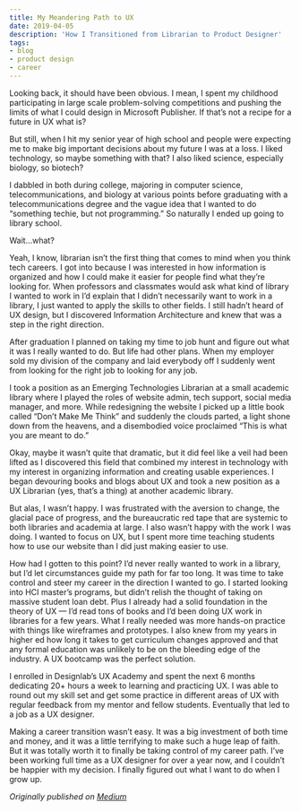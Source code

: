 ```yaml
---
title: My Meandering Path to UX
date: 2019-04-05
description: 'How I Transitioned from Librarian to Product Designer'
tags: 
- blog
- product design
- career
---
```


Looking back, it should have been obvious. I mean, I spent my childhood participating in large scale problem-solving competitions and pushing the limits of what I could design in Microsoft Publisher. If that’s not a recipe for a future in UX what is?

But still, when I hit my senior year of high school and people were expecting me to make big important decisions about my future I was at a loss. I liked technology, so maybe something with that? I also liked science, especially biology, so biotech?

I dabbled in both during college, majoring in computer science, telecommunications, and biology at various points before graduating with a telecommunications degree and the vague idea that I wanted to do “something techie, but not programming.” So naturally I ended up going to library school.

Wait…what?

Yeah, I know, librarian isn’t the first thing that comes to mind when you think tech careers. I got into because I was interested in how information is organized and how I could make it easier for people find what they’re looking for. When professors and classmates would ask what kind of library I wanted to work in I’d explain that I didn’t necessarily want to work in a library, I just wanted to apply the skills to other fields. I still hadn’t heard of UX design, but I discovered Information Architecture and knew that was a step in the right direction.

After graduation I planned on taking my time to job hunt and figure out what it was I really wanted to do. But life had other plans. When my employer sold my division of the company and laid everybody off I suddenly went from looking for the right job to looking for any job.

I took a position as an Emerging Technologies Librarian at a small academic library where I played the roles of website admin, tech support, social media manager, and more. While redesigning the website I picked up a little book called “Don’t Make Me Think” and suddenly the clouds parted, a light shone down from the heavens, and a disembodied voice proclaimed “This is what you are meant to do.”

Okay, maybe it wasn’t quite that dramatic, but it did feel like a veil had been lifted as I discovered this field that combined my interest in technology with my interest in organizing information and creating usable experiences. I began devouring books and blogs about UX and took a new position as a UX Librarian (yes, that’s a thing) at another academic library.

But alas, I wasn’t happy. I was frustrated with the aversion to change, the glacial pace of progress, and the bureaucratic red tape that are systemic to both libraries and academia at large. I also wasn’t happy with the work I was doing. I wanted to focus on UX, but I spent more time teaching students how to use our website than I did just making easier to use.

How had I gotten to this point? I’d never really wanted to work in a library, but I’d let circumstances guide my path for far too long. It was time to take control and steer my career in the direction I wanted to go. I started looking into HCI master’s programs, but didn’t relish the thought of taking on massive student loan debt. Plus I already had a solid foundation in the theory of UX — I’d read tons of books and I’d been doing UX work in libraries for a few years. What I really needed was more hands-on practice with things like wireframes and prototypes. I also knew from my years in higher ed how long it takes to get curriculum changes approved and that any formal education was unlikely to be on the bleeding edge of the industry. A UX bootcamp was the perfect solution.

I enrolled in Designlab’s UX Academy and spent the next 6 months dedicating 20+ hours a week to learning and practicing UX. I was able to round out my skill set and get some practice in different areas of UX with regular feedback from my mentor and fellow students. Eventually that led to a job as a UX designer.

Making a career transition wasn’t easy. It was a big investment of both time and money, and it was a little terrifying to make such a huge leap of faith. But it was totally worth it to finally be taking control of my career path. I’ve been working full time as a UX designer for over a year now, and I couldn’t be happier with my decision. I finally figured out what I want to do when I grow up.

*Originally published on [Medium](https://medium.com/8px-magazine/my-meandering-path-to-ux-409d14f7927a)*
